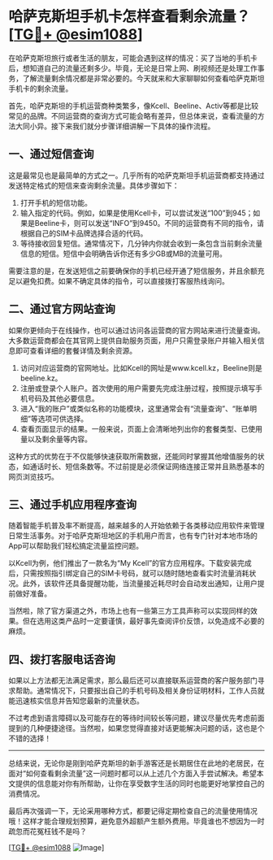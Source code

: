 # 哈萨克斯坦手机卡怎样查看剩余流量？[[TG💪+ @esim1088](https://t.me/s/esim1088)]

在哈萨克斯坦旅行或者生活的朋友，可能会遇到这样的情况：买了当地的手机卡后，想知道自己的流量还剩多少。毕竟，无论是日常上网、刷视频还是处理工作事务，了解流量剩余情况都是非常必要的。今天就来和大家聊聊如何查看哈萨克斯坦手机卡的剩余流量。

首先，哈萨克斯坦的手机运营商种类繁多，像Kcell、Beeline、Activ等都是比较常见的品牌。不同运营商的查询方式可能会略有差异，但总体来说，查看流量的方法大同小异。接下来我们就分步骤详细讲解一下具体的操作流程。

## 一、通过短信查询

这是最常见也是最简单的方式之一。几乎所有的哈萨克斯坦手机运营商都支持通过发送特定格式的短信来查询剩余流量。具体步骤如下：

1. 打开手机的短信功能。
2. 输入指定的代码。例如，如果是使用Kcell卡，可以尝试发送“100”到945；如果是Beeline卡，则可以发送“INFO”到9450。不同的运营商有不同的指令，请根据自己的SIM卡品牌选择合适的代码。
3. 等待接收回复短信。通常情况下，几分钟内你就会收到一条包含当前剩余流量信息的短信。短信中会明确告诉你还有多少GB或MB的流量可用。

需要注意的是，在发送短信之前要确保你的手机已经开通了短信服务，并且余额充足以避免扣费。如果不确定具体的指令，可以直接拨打客服热线询问。

## 二、通过官方网站查询

如果你更倾向于在线操作，也可以通过访问各运营商的官方网站来进行流量查询。大多数运营商都会在其官网上提供自助服务页面，用户只需登录账户并输入相关信息即可查看详细的套餐详情及剩余资源。

1. 访问对应运营商的官网地址。比如Kcell的网址是www.kcell.kz，Beeline则是beeline.kz。
2. 注册或登录个人账户。首次使用的用户需要先完成注册过程，按照提示填写手机号码及其他必要信息。
3. 进入“我的账户”或类似名称的功能模块，这里通常会有“流量查询”、“账单明细”等选项可供选择。
4. 查看页面显示的结果。一般来说，页面上会清晰地列出你的套餐类型、已使用量以及剩余量等内容。

这种方式的优势在于不仅能够快速获取所需数据，还能同时掌握其他增值服务的状态，如通话时长、短信条数等。不过前提是必须保证网络连接正常并且熟悉基本的网页浏览技巧。

## 三、通过手机应用程序查询

随着智能手机普及率不断提高，越来越多的人开始依赖于各类移动应用软件来管理日常生活事务。对于哈萨克斯坦地区的手机用户而言，也有专门针对本地市场的App可以帮助我们轻松搞定流量监控问题。

以Kcell为例，他们推出了一款名为“My Kcell”的官方应用程序。下载安装完成后，只需按照指引绑定自己的SIM卡号码，就可以随时随地查看实时流量消耗状况。此外，该软件还具备提醒功能，当流量接近耗尽时会自动发出通知，让用户提前做好准备。

当然啦，除了官方渠道之外，市场上也有一些第三方工具声称可以实现同样的效果。但在选用这类产品时一定要谨慎，最好事先查阅评价反馈，以免造成不必要的麻烦。

## 四、拨打客服电话咨询

如果以上方法都无法满足需求，那么最后还可以直接联系运营商的客户服务部门寻求帮助。通常情况下，只要报出自己的手机号码及相关身份证明材料，工作人员就能迅速核实信息并告知您最新的流量状态。

不过考虑到语言障碍以及可能存在的等待时间较长等问题，建议尽量优先考虑前面提到的几种便捷途径。当然啦，如果您觉得直接对话更能解决问题的话，这也是个不错的选择！

---

总结来说，无论你是刚到哈萨克斯坦的新手游客还是长期居住在此地的老居民，在面对“如何查看剩余流量”这一问题时都可以从上述几个方面入手尝试解决。希望本文提供的信息能对你有所帮助，让你在享受数字生活的同时也能更好地掌控自己的消费情况。

最后再次强调一下，无论采用哪种方式，都要记得定期检查自己的流量使用情况哦！这样才能合理规划预算，避免意外超额产生额外费用。毕竟谁也不想因为一时疏忽而花冤枉钱不是吗？

[[TG💪+ @esim1088](https://t.me/s/esim1088) ![Image](https://i.postimg.cc/4NQfJmqS/Snipaste-2025-05-13-00-14-12.png)]